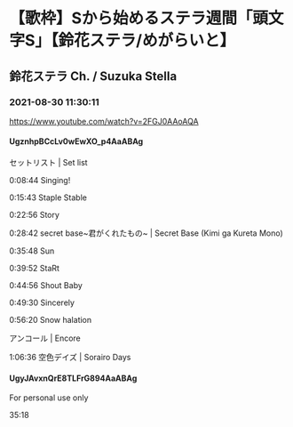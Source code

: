 # 【歌枠】Sから始めるステラ週間「頭文字S」【鈴花ステラ/めがらいと】
## 鈴花ステラ Ch. / Suzuka Stella
### 2021-08-30 11:30:11
https://www.youtube.com/watch?v=2FGJ0AAoAQA
#### UgznhpBCcLv0wEwXO_p4AaABAg
セットリスト  |  Set list

0:08:44  Singing!

0:15:43  Staple Stable

0:22:56  Story

0:28:42  secret base~君がくれたもの~  |  Secret Base (Kimi ga Kureta Mono)

0:35:48  Sun

0:39:52  StaRt

0:44:56  Shout Baby

0:49:30  Sincerely

0:56:20  Snow halation



アンコール  |  Encore

1:06:36  空色デイズ  |  Sorairo Days

#### UgyJAvxnQrE8TLFrG894AaABAg
For personal use only











35:18

